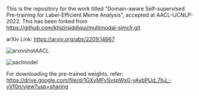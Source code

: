 This is the repository for the work titled "Domain-aware Self-supervised Pre-training for Label-Efficient Meme Analysis", accepted at AACL-IJCNLP-2022.
This has been forked from https://github.com/khizirsiddiqui/multimodal-simclr.git

arXiv Link: https://arxiv.org/abs/2209.14667

![arxivshotAACL](https://user-images.githubusercontent.com/9869470/199331421-fc7697b8-75b6-4670-b131-044ba4d61ed9.png)

![aaclmodel](https://user-images.githubusercontent.com/9869470/199330777-4695fec8-bc20-4cc1-a2a5-78bc3116ef1c.png)

For downloading the pre-trained weights, refer: https://drive.google.com/file/d/1GXvMFvSvspWx0-yAybPUd_7bJ_-yVf0n/view?usp=sharing
